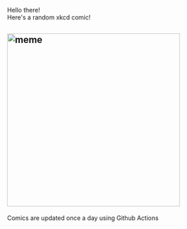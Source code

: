 Hello there! <br>Here's a random xkcd comic!<br>
## <img src="https://imgs.xkcd.com/comics/moving_sidewalks.png" alt="meme" width="400"/><br>
Comics are updated once a day using Github Actions